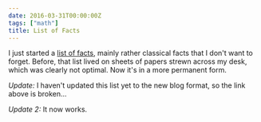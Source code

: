 ```yaml
---
date: 2016-03-31T00:00:00Z
tags: ["math"]
title: List of Facts
---
```


I just started a [list of facts](/facts), mainly rather classical facts that I don't want to forget. Before, that list lived on sheets of papers strewn across my desk, which was clearly not optimal. Now it's in a more permanent form.


_Update:_ I haven't updated this list yet to the new blog format, so the link above is broken...

_Update 2:_ It now works.
